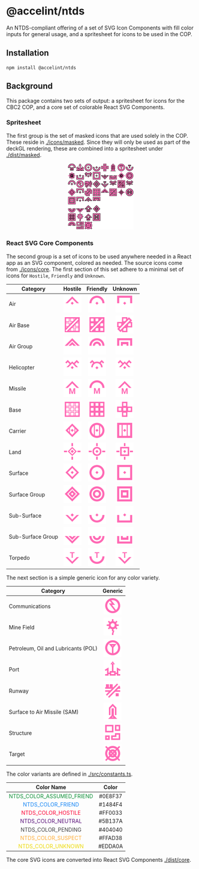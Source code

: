 # @accelint/ntds

An NTDS-compliant offering of a set of SVG Icon Components with fill color inputs for general usage, and a spritesheet for icons to be used in the COP.

## Installation

```shell
npm install @accelint/ntds
```

## Background

This package contains two sets of output: a spritesheet for icons for the CBC2 COP, and a core set of colorable React SVG Components.

### Spritesheet

The first group is the set of masked icons that are used solely in the COP. These reside in [./icons/masked](./icons/masked). Since they will only be used as part of the deckGL rendering, these are combined into a spritesheet under [./dist/masked](./dist/masked/).

<div style='display: block; margin: auto; width:35%'>
  <img src='./src/masked/masked.png' />
</div>

### React SVG Core Components

The second group is a set of icons to be used anywhere needed in a React app as an SVG component, colored as needed. The source icons come from [./icons/core](./icons/core/). The first section of this set adhere to a minimal set of icons for `Hostile`, `Friendly` and `Unknown`.

| Category          |                             Hostile                              |                            Friendly                            |                             Unknown                              |
| ----------------- | :--------------------------------------------------------------: | :------------------------------------------------------------: | :--------------------------------------------------------------: |
| Air               |           ![Air hostile](./icons/core/air/hostile.svg)           |           ![Air friend](./icons/core/air/friend.svg)           |           ![Air unknown](./icons/core/air/unknown.svg)           |
| Air Base          |      ![Air Base hostile](./icons/core/air-base/hostile.svg)      |      ![Air Base friend](./icons/core/air-base/friend.svg)      |      ![Air Base unknown](./icons/core/air-base/unknown.svg)      |
| Air Group         |     ![Air Group hostile](./icons/core/air-group/hostile.svg)     |     ![Air Group friend](./icons/core/air-group/friend.svg)     |     ![Air Group unknown](./icons/core/air-group/unknown.svg)     |
| Helicopter        |    ![Helicopter hostile](./icons/core/helicopter/hostile.svg)    |    ![Helicopter friend](./icons/core/helicopter/friend.svg)    |    ![Helicopter unknown](./icons/core/helicopter/unknown.svg)    |
| Missile           |       ![Missile hostile](./icons/core/missile/hostile.svg)       |       ![Missile friend](./icons/core/missile/friend.svg)       |       ![Missile unknown](./icons/core/missile/unknown.svg)       |
| Base              |          ![Base hostile](./icons/core/base/hostile.svg)          |          ![Base friend](./icons/core/base/friend.svg)          |          ![Base unknown](./icons/core/base/unknown.svg)          |
| Carrier           |       ![Carrier hostile](./icons/core/carrier/hostile.svg)       |       ![Carrier friend](./icons/core/carrier/friend.svg)       |       ![Carrier unknown](./icons/core/carrier/unknown.svg)       |
| Land              |          ![Land hostile](./icons/core/land/hostile.svg)          |          ![Land friend](./icons/core/land/friend.svg)          |          ![Land unknown](./icons/core/land/unknown.svg)          |
| Surface           |       ![Surface hostile](./icons/core/surface/hostile.svg)       |       ![Surface friend](./icons/core/surface/friend.svg)       |       ![Surface unknown](./icons/core/surface/unknown.svg)       |
| Surface Group     | ![Surface Group hostile](./icons/core/surface-group/hostile.svg) | ![Surface Group friend](./icons/core/surface-group/friend.svg) | ![Surface Group unknown](./icons/core/surface-group/unknown.svg) |
| Sub-Surface       |   ![Sub-Surface hostile](./icons/core/sub-surface/hostile.svg)   |   ![Sub-Surface friend](./icons/core/sub-surface/friend.svg)   |   ![Sub-Surface unknown](./icons/core/sub-surface/unknown.svg)   |
| Sub-Surface Group | ![Sub-Surface Group hostile](./icons/core/sub-group/hostile.svg) | ![Sub-Surface Group friend](./icons/core/sub-group/friend.svg) | ![Sub-Surface Group unknown](./icons/core/sub-group/unknown.svg) |
| Torpedo           |       ![Torpedo hostile](./icons/core/torpedo/hostile.svg)       |       ![Torpedo friend](./icons/core/torpedo/friend.svg)       |       ![Torpedo unknown](./icons/core/torpedo/unknown.svg)       |

The next section is a simple generic icon for any color variety.

| Category                            |                      Generic                       |
| ----------------------------------- | :------------------------------------------------: |
| Communications                      | ![Communications](./icons/core/communications.svg) |
| Mine Field                          |     ![Mine Field](./icons/core/mine-field.svg)     |
| Petroleum, Oil and Lubricants (POL) |            ![POL](./icons/core/pol.svg)            |
| Port                                |           ![Port](./icons/core/port.svg)           |
| Runway                              |         ![Runway](./icons/core/runway.svg)         |
| Surface to Air Missile (SAM)        |            ![SAM](./icons/core/sam.svg)            |
| Structure                           |      ![Structure](./icons/core/structure.svg)      |
| Target                              |         ![Target](./icons/core/target.svg)         |

The color variants are defined in [./src/constants.ts](./src/constants.ts).

|                           Color Name                            |  Color  |
| :-------------------------------------------------------------: | :-----: |
| <span style= 'color:#0E8F37'> NTDS_COLOR_ASSUMED_FRIEND </span> | #0E8F37 |
|     <span style= 'color:#1484F4'> NTDS_COLOR_FRIEND </span>     | #1484F4 |
|    <span style= 'color:#FF0033'> NTDS_COLOR_HOSTILE </span>     | #FF0033 |
|    <span style= 'color:#5B137A'> NTDS_COLOR_NEUTRAL </span>     | #5B137A |
|    <span style= 'color:#404040'> NTDS_COLOR_PENDING </span>     | #404040 |
|    <span style= 'color:#FFAD38'> NTDS_COLOR_SUSPECT </span>     | #FFAD38 |
|    <span style= 'color:#EDDA0A'> NTDS_COLOR_UNKNOWN </span>     | #EDDA0A |

The core SVG icons are converted into React SVG Components [./dist/core](./dist/core/).
